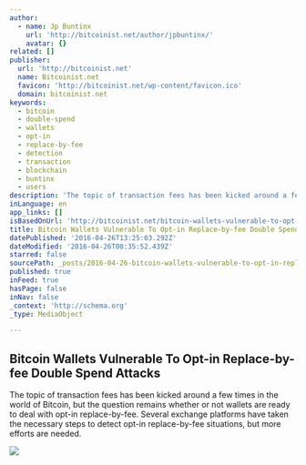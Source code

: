 ```yaml
---
author:
  - name: Jp Buntinx
    url: 'http://bitcoinist.net/author/jpbuntinx/'
    avatar: {}
related: []
publisher:
  url: 'http://bitcoinist.net'
  name: Bitcoinist.net
  favicon: 'http://bitcoinist.net/wp-content/favicon.ico'
  domain: bitcoinist.net
keywords:
  - bitcoin
  - double-spend
  - wallets
  - opt-in
  - replace-by-fee
  - detection
  - transaction
  - blockchain
  - buntinx
  - users
description: 'The topic of transaction fees has been kicked around a few times in the world of Bitcoin, but the question remains whether or not wallets are ready to deal with opt-in replace-by-fee. Several exchange platforms have taken the necessary steps to detect opt-in replace-by-fee situations, but more efforts are needed.'
inLanguage: en
app_links: []
isBasedOnUrl: 'http://bitcoinist.net/bitcoin-wallets-vulnerable-to-opt-in-replace-by-fee-double-spend-attacks/'
title: Bitcoin Wallets Vulnerable To Opt-in Replace-by-fee Double Spend Attacks
datePublished: '2016-04-26T13:25:03.292Z'
dateModified: '2016-04-26T08:35:52.439Z'
starred: false
sourcePath: _posts/2016-04-26-bitcoin-wallets-vulnerable-to-opt-in-replace-by-fee-double-s.md
published: true
inFeed: true
hasPage: false
inNav: false
_context: 'http://schema.org'
_type: MediaObject

---
```

<article style=""><h1>Bitcoin Wallets Vulnerable To Opt-in Replace-by-fee Double Spend Attacks</h1><p>The topic of transaction fees has been kicked around a few times in the world of Bitcoin, but the question remains whether or not wallets are ready to deal with opt-in replace-by-fee. Several exchange platforms have taken the necessary steps to detect opt-in replace-by-fee situations, but more efforts are needed.</p><img src="http://bitcoinist.net/wp-content/uploads/2016/04/shutterstock_178270619.jpg" /></article>